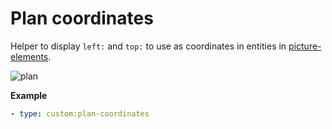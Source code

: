 # Plan coordinates

Helper to display `left:` and `top:` to use as coordinates in entities in [picture-elements](https://www.home-assistant.io/lovelace/picture-elements/).

![plan](https://user-images.githubusercontent.com/7738048/42569358-ede62cae-8518-11e8-989e-25812e8b95f8.gif)

**Example**
```yaml
- type: custom:plan-coordinates
```